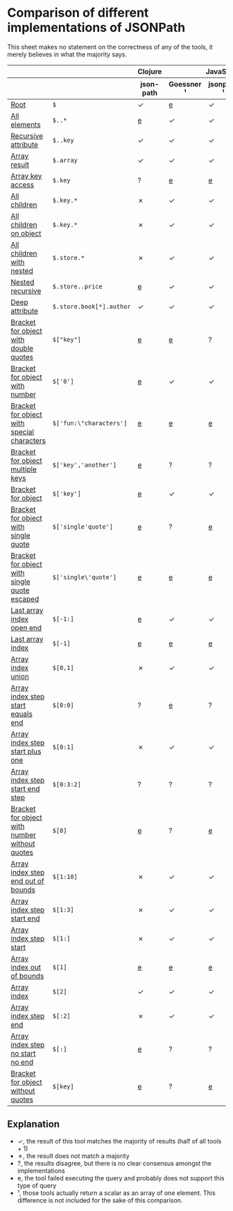 # Comparison of different implementations of JSONPath

This sheet makes no statement on the correctness of any of the tools, it merely believes in what the majority says.

<table>
<thead>
<tr>
<th></th>
<th></th>
<th colspan="1">Clojure</th>
<th colspan="3">JavaScript</th>
<th colspan="1">Java</th>
<th colspan="1">Python</th>
<th colspan="1">Rust</th>
</tr>
<tr>
<th></th>
<th></th>
<th>
json-path
</th>
<th>
Goessner
¹
</th>
<th>
jsonpath
¹
</th>
<th>
jsonpath-plus
</th>
<th>
com.jayway.jsonpath
</th>
<th>
jsonpath-ng
¹
</th>
<th>
jsonpath_lib
</th>
</tr>
</thead>
<tbody>
<tr>
<td><a href="results/root.md">Root</a></td>
<td><code>$</code></td>
<td>
✓
</td>
<td>
<a href="errors.md#JavaScript_Goessner___root">e</a>
</td>
<td>
✓
</td>
<td>
✓
</td>
<td>
✓
</td>
<td>
✓
</td>
<td>
✓
</td>
</tr>
<tr>
<td><a href="results/all_elements.md">All elements</a></td>
<td><code>$..*</code></td>
<td>
<a href="errors.md#Clojure_json-path___all_elements">e</a>
</td>
<td>
✓
</td>
<td>
✓
</td>
<td>
✓
</td>
<td>
✓
</td>
<td>
✗
</td>
<td>
✓
</td>
</tr>
<tr>
<td><a href="results/recursive_attribute.md">Recursive attribute</a></td>
<td><code>$..key</code></td>
<td>
✓
</td>
<td>
✓
</td>
<td>
✓
</td>
<td>
✓
</td>
<td>
✓
</td>
<td>
✓
</td>
<td>
✓
</td>
</tr>
<tr>
<td><a href="results/array_result.md">Array result</a></td>
<td><code>$.array</code></td>
<td>
✓
</td>
<td>
✓
</td>
<td>
✓
</td>
<td>
✗
</td>
<td>
✓
</td>
<td>
✓
</td>
<td>
✓
</td>
</tr>
<tr>
<td><a href="results/array_key_access.md">Array key access</a></td>
<td><code>$.key</code></td>
<td>
?
</td>
<td>
<a href="errors.md#JavaScript_Goessner___array_key_access">e</a>
</td>
<td>
<a href="errors.md#JavaScript_jsonpath___array_key_access">e</a>
</td>
<td>
<a href="errors.md#JavaScript_jsonpath-plus___array_key_access">e</a>
</td>
<td>
<a href="errors.md#Java_com.jayway.jsonpath___array_key_access">e</a>
</td>
<td>
<a href="errors.md#Python_jsonpath-ng___array_key_access">e</a>
</td>
<td>
?
</td>
</tr>
<tr>
<td><a href="results/all_children.md">All children</a></td>
<td><code>$.key.*</code></td>
<td>
✗
</td>
<td>
✓
</td>
<td>
✓
</td>
<td>
✓
</td>
<td>
✓
</td>
<td>
✗
</td>
<td>
✓
</td>
</tr>
<tr>
<td><a href="results/all_children_on_object.md">All children on object</a></td>
<td><code>$.key.*</code></td>
<td>
✗
</td>
<td>
✓
</td>
<td>
✓
</td>
<td>
✓
</td>
<td>
✓
</td>
<td>
✗
</td>
<td>
✓
</td>
</tr>
<tr>
<td><a href="results/all_children_with_nested.md">All children with nested</a></td>
<td><code>$.store.*</code></td>
<td>
✗
</td>
<td>
✓
</td>
<td>
✓
</td>
<td>
✓
</td>
<td>
✓
</td>
<td>
✓
</td>
<td>
✓
</td>
</tr>
<tr>
<td><a href="results/nested_recursive.md">Nested recursive</a></td>
<td><code>$.store..price</code></td>
<td>
<a href="errors.md#Clojure_json-path___nested_recursive">e</a>
</td>
<td>
✓
</td>
<td>
✓
</td>
<td>
✓
</td>
<td>
✓
</td>
<td>
✓
</td>
<td>
✓
</td>
</tr>
<tr>
<td><a href="results/deep_attribute.md">Deep attribute</a></td>
<td><code>$.store.book[*].author</code></td>
<td>
✓
</td>
<td>
✓
</td>
<td>
✓
</td>
<td>
✓
</td>
<td>
✓
</td>
<td>
✓
</td>
<td>
✓
</td>
</tr>
<tr>
<td><a href="results/bracket_for_object_with_double_quotes.md">Bracket for object with double quotes</a></td>
<td><code>$["key"]</code></td>
<td>
<a href="errors.md#Clojure_json-path___bracket_for_object_with_double_quotes">e</a>
</td>
<td>
<a href="errors.md#JavaScript_Goessner___bracket_for_object_with_double_quotes">e</a>
</td>
<td>
?
</td>
<td>
<a href="errors.md#JavaScript_jsonpath-plus___bracket_for_object_with_double_quotes">e</a>
</td>
<td>
<a href="errors.md#Java_com.jayway.jsonpath___bracket_for_object_with_double_quotes">e</a>
</td>
<td>
?
</td>
<td>
?
</td>
</tr>
<tr>
<td><a href="results/bracket_for_object_with_number.md">Bracket for object with number</a></td>
<td><code>$['0']</code></td>
<td>
<a href="errors.md#Clojure_json-path___bracket_for_object_with_number">e</a>
</td>
<td>
✓
</td>
<td>
✓
</td>
<td>
✓
</td>
<td>
<a href="errors.md#Java_com.jayway.jsonpath___bracket_for_object_with_number">e</a>
</td>
<td>
✓
</td>
<td>
✓
</td>
</tr>
<tr>
<td><a href="results/bracket_for_object_with_special_characters.md">Bracket for object with special characters</a></td>
<td><code>$['fun:\"characters']</code></td>
<td>
<a href="errors.md#Clojure_json-path___bracket_for_object_with_special_characters">e</a>
</td>
<td>
<a href="errors.md#JavaScript_Goessner___bracket_for_object_with_special_characters">e</a>
</td>
<td>
<a href="errors.md#JavaScript_jsonpath___bracket_for_object_with_special_characters">e</a>
</td>
<td>
<a href="errors.md#JavaScript_jsonpath-plus___bracket_for_object_with_special_characters">e</a>
</td>
<td>
<a href="errors.md#Java_com.jayway.jsonpath___bracket_for_object_with_special_characters">e</a>
</td>
<td>
?
</td>
<td>
?
</td>
</tr>
<tr>
<td><a href="results/bracket_for_object_multiple_keys.md">Bracket for object multiple keys</a></td>
<td><code>$['key','another']</code></td>
<td>
<a href="errors.md#Clojure_json-path___bracket_for_object_multiple_keys">e</a>
</td>
<td>
?
</td>
<td>
?
</td>
<td>
<a href="errors.md#JavaScript_jsonpath-plus___bracket_for_object_multiple_keys">e</a>
</td>
<td>
<a href="errors.md#Java_com.jayway.jsonpath___bracket_for_object_multiple_keys">e</a>
</td>
<td>
?
</td>
<td>
<a href="errors.md#Rust_jsonpath_lib___bracket_for_object_multiple_keys">e</a>
</td>
</tr>
<tr>
<td><a href="results/bracket_for_object.md">Bracket for object</a></td>
<td><code>$['key']</code></td>
<td>
<a href="errors.md#Clojure_json-path___bracket_for_object">e</a>
</td>
<td>
✓
</td>
<td>
✓
</td>
<td>
✓
</td>
<td>
<a href="errors.md#Java_com.jayway.jsonpath___bracket_for_object">e</a>
</td>
<td>
✓
</td>
<td>
✓
</td>
</tr>
<tr>
<td><a href="results/bracket_for_object_with_single_quote.md">Bracket for object with single quote</a></td>
<td><code>$['single'quote']</code></td>
<td>
<a href="errors.md#Clojure_json-path___bracket_for_object_with_single_quote">e</a>
</td>
<td>
?
</td>
<td>
<a href="errors.md#JavaScript_jsonpath___bracket_for_object_with_single_quote">e</a>
</td>
<td>
?
</td>
<td>
<a href="errors.md#Java_com.jayway.jsonpath___bracket_for_object_with_single_quote">e</a>
</td>
<td>
<a href="errors.md#Python_jsonpath-ng___bracket_for_object_with_single_quote">e</a>
</td>
<td>
<a href="errors.md#Rust_jsonpath_lib___bracket_for_object_with_single_quote">e</a>
</td>
</tr>
<tr>
<td><a href="results/bracket_for_object_with_single_quote_escaped.md">Bracket for object with single quote escaped</a></td>
<td><code>$['single\'quote']</code></td>
<td>
<a href="errors.md#Clojure_json-path___bracket_for_object_with_single_quote_escaped">e</a>
</td>
<td>
<a href="errors.md#JavaScript_Goessner___bracket_for_object_with_single_quote_escaped">e</a>
</td>
<td>
<a href="errors.md#JavaScript_jsonpath___bracket_for_object_with_single_quote_escaped">e</a>
</td>
<td>
<a href="errors.md#JavaScript_jsonpath-plus___bracket_for_object_with_single_quote_escaped">e</a>
</td>
<td>
<a href="errors.md#Java_com.jayway.jsonpath___bracket_for_object_with_single_quote_escaped">e</a>
</td>
<td>
?
</td>
<td>
<a href="errors.md#Rust_jsonpath_lib___bracket_for_object_with_single_quote_escaped">e</a>
</td>
</tr>
<tr>
<td><a href="results/last_array_index_open_end.md">Last array index open end</a></td>
<td><code>$[-1:]</code></td>
<td>
<a href="errors.md#Clojure_json-path___last_array_index_open_end">e</a>
</td>
<td>
✓
</td>
<td>
✓
</td>
<td>
✗
</td>
<td>
✓
</td>
<td>
✓
</td>
<td>
✓
</td>
</tr>
<tr>
<td><a href="results/last_array_index.md">Last array index</a></td>
<td><code>$[-1]</code></td>
<td>
<a href="errors.md#Clojure_json-path___last_array_index">e</a>
</td>
<td>
<a href="errors.md#JavaScript_Goessner___last_array_index">e</a>
</td>
<td>
<a href="errors.md#JavaScript_jsonpath___last_array_index">e</a>
</td>
<td>
<a href="errors.md#JavaScript_jsonpath-plus___last_array_index">e</a>
</td>
<td>
?
</td>
<td>
?
</td>
<td>
?
</td>
</tr>
<tr>
<td><a href="results/array_index_union.md">Array index union</a></td>
<td><code>$[0,1]</code></td>
<td>
✗
</td>
<td>
✓
</td>
<td>
✓
</td>
<td>
✓
</td>
<td>
✓
</td>
<td>
<a href="errors.md#Python_jsonpath-ng___array_index_union">e</a>
</td>
<td>
✓
</td>
</tr>
<tr>
<td><a href="results/array_index_step_start_equals_end.md">Array index step start equals end</a></td>
<td><code>$[0:0]</code></td>
<td>
?
</td>
<td>
<a href="errors.md#JavaScript_Goessner___array_index_step_start_equals_end">e</a>
</td>
<td>
?
</td>
<td>
?
</td>
<td>
?
</td>
<td>
?
</td>
<td>
?
</td>
</tr>
<tr>
<td><a href="results/array_index_step_start_plus_one.md">Array index step start plus one</a></td>
<td><code>$[0:1]</code></td>
<td>
✗
</td>
<td>
✓
</td>
<td>
✓
</td>
<td>
✗
</td>
<td>
✓
</td>
<td>
✓
</td>
<td>
✓
</td>
</tr>
<tr>
<td><a href="results/array_index_step_start_end_step.md">Array index step start end step</a></td>
<td><code>$[0:3:2]</code></td>
<td>
?
</td>
<td>
?
</td>
<td>
?
</td>
<td>
?
</td>
<td>
?
</td>
<td>
<a href="errors.md#Python_jsonpath-ng___array_index_step_start_end_step">e</a>
</td>
<td>
<a href="errors.md#Rust_jsonpath_lib___array_index_step_start_end_step">e</a>
</td>
</tr>
<tr>
<td><a href="results/bracket_for_object_with_number_without_quotes.md">Bracket for object with number without quotes</a></td>
<td><code>$[0]</code></td>
<td>
<a href="errors.md#Clojure_json-path___bracket_for_object_with_number_without_quotes">e</a>
</td>
<td>
?
</td>
<td>
<a href="errors.md#JavaScript_jsonpath___bracket_for_object_with_number_without_quotes">e</a>
</td>
<td>
?
</td>
<td>
<a href="errors.md#Java_com.jayway.jsonpath___bracket_for_object_with_number_without_quotes">e</a>
</td>
<td>
<a href="errors.md#Python_jsonpath-ng___bracket_for_object_with_number_without_quotes">e</a>
</td>
<td>
?
</td>
</tr>
<tr>
<td><a href="results/array_index_step_end_out_of_bounds.md">Array index step end out of bounds</a></td>
<td><code>$[1:10]</code></td>
<td>
✗
</td>
<td>
✓
</td>
<td>
✓
</td>
<td>
✓
</td>
<td>
✓
</td>
<td>
✓
</td>
<td>
✓
</td>
</tr>
<tr>
<td><a href="results/array_index_step_start_end.md">Array index step start end</a></td>
<td><code>$[1:3]</code></td>
<td>
✗
</td>
<td>
✓
</td>
<td>
✓
</td>
<td>
✓
</td>
<td>
✓
</td>
<td>
✓
</td>
<td>
✓
</td>
</tr>
<tr>
<td><a href="results/array_index_step_start.md">Array index step start</a></td>
<td><code>$[1:]</code></td>
<td>
✗
</td>
<td>
✓
</td>
<td>
✓
</td>
<td>
✓
</td>
<td>
✓
</td>
<td>
✓
</td>
<td>
✓
</td>
</tr>
<tr>
<td><a href="results/array_index_out_of_bounds.md">Array index out of bounds</a></td>
<td><code>$[1]</code></td>
<td>
<a href="errors.md#Clojure_json-path___array_index_out_of_bounds">e</a>
</td>
<td>
<a href="errors.md#JavaScript_Goessner___array_index_out_of_bounds">e</a>
</td>
<td>
<a href="errors.md#JavaScript_jsonpath___array_index_out_of_bounds">e</a>
</td>
<td>
<a href="errors.md#JavaScript_jsonpath-plus___array_index_out_of_bounds">e</a>
</td>
<td>
<a href="errors.md#Java_com.jayway.jsonpath___array_index_out_of_bounds">e</a>
</td>
<td>
<a href="errors.md#Python_jsonpath-ng___array_index_out_of_bounds">e</a>
</td>
<td>
?
</td>
</tr>
<tr>
<td><a href="results/array_index.md">Array index</a></td>
<td><code>$[2]</code></td>
<td>
✓
</td>
<td>
✓
</td>
<td>
✓
</td>
<td>
✓
</td>
<td>
✓
</td>
<td>
✓
</td>
<td>
✓
</td>
</tr>
<tr>
<td><a href="results/array_index_step_end.md">Array index step end</a></td>
<td><code>$[:2]</code></td>
<td>
✗
</td>
<td>
✓
</td>
<td>
✓
</td>
<td>
✓
</td>
<td>
✓
</td>
<td>
✓
</td>
<td>
✓
</td>
</tr>
<tr>
<td><a href="results/array_index_step_no_start_no_end.md">Array index step no start no end</a></td>
<td><code>$[:]</code></td>
<td>
<a href="errors.md#Clojure_json-path___array_index_step_no_start_no_end">e</a>
</td>
<td>
?
</td>
<td>
?
</td>
<td>
?
</td>
<td>
<a href="errors.md#Java_com.jayway.jsonpath___array_index_step_no_start_no_end">e</a>
</td>
<td>
?
</td>
<td>
<a href="errors.md#Rust_jsonpath_lib___array_index_step_no_start_no_end">e</a>
</td>
</tr>
<tr>
<td><a href="results/bracket_for_object_without_quotes.md">Bracket for object without quotes</a></td>
<td><code>$[key]</code></td>
<td>
<a href="errors.md#Clojure_json-path___bracket_for_object_without_quotes">e</a>
</td>
<td>
?
</td>
<td>
<a href="errors.md#JavaScript_jsonpath___bracket_for_object_without_quotes">e</a>
</td>
<td>
?
</td>
<td>
<a href="errors.md#Java_com.jayway.jsonpath___bracket_for_object_without_quotes">e</a>
</td>
<td>
?
</td>
<td>
<a href="errors.md#Rust_jsonpath_lib___bracket_for_object_without_quotes">e</a>
</td>
</tr>
</tbody>
</table>

## Explanation

- ✓, the result of this tool matches the majority of results (half of all tools + 1)
- ✗, the result does not match a majority
- ?, the results disagree, but there is no clear consensus amongst the implementations
- e, the tool failed executing the query and probably does not support this type of query
- ¹, those tools actually return a scalar as an array of one element. This difference is not included for the sake of this comparison.
